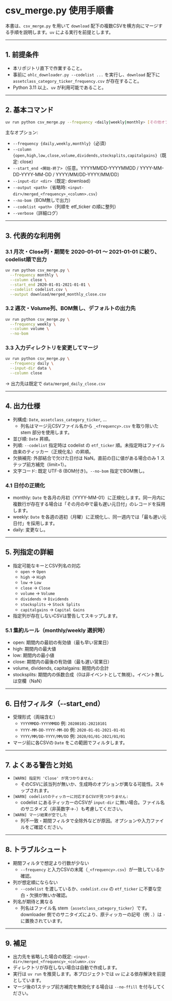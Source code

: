 # csv_merge.py 使用手順書

本書は、`csv_merge.py` を用いて `download` 配下の複数CSVを横方向にマージする手順を説明します。`uv` による実行を前提とします。

---

## 1. 前提条件
- 本リポジトリ直下で作業すること。
- 事前に `ohlc_downloader.py --codelist ...` を実行し、`download` 配下に `assetclass_category_ticker_frequency.csv` が存在すること。
- Python 3.11 以上、`uv` が利用可能であること。

---

## 2. 基本コマンド
```bash
uv run python csv_merge.py --frequency <daily|weekly|monthly> [その他オプション]
```

主なオプション:
- `--frequency {daily,weekly,monthly}`（必須）
- `--column {open,high,low,close,volume,dividends,stocksplits,capitalgains}`（既定: close）
- `--start_end <開始-終了>`（任意。YYYYMMDD-YYYYMMDD / YYYY-MM-DD-YYYY-MM-DD / YYYY/MM/DD-YYYY/MM/DD）
- `--input-dir <dir>`（既定: download）
- `--output <path>`（省略時: `<input-dir>/merged_<frequency>_<column>.csv`）
- `--no-bom`（BOM無しで出力）
- `--codelist <path>`（列順を etf_ticker の順に整列）
- `--verbose`（詳細ログ）

---

## 3. 代表的な利用例

### 3.1 月次・Close列・期間を 2020-01-01 〜 2021-01-01 に絞り、codelist順で出力
```bash
uv run python csv_merge.py \
  --frequency monthly \
  --column close \
  --start_end 2020-01-01-2021-01-01 \
  --codelist codelist.csv \
  --output download/merged_monthly_close.csv
```

### 3.2 週次・Volume列、BOM無し、デフォルトの出力先
```bash
uv run python csv_merge.py \
  --frequency weekly \
  --column volume \
  --no-bom
```

### 3.3 入力ディレクトリを変更してマージ
```bash
uv run python csv_merge.py \
  --frequency daily \
  --input-dir data \
  --column close
```
→ 出力先は既定で `data/merged_daily_close.csv`

---

## 4. 出力仕様
- 列構成: `Date`, `assetclass_category_ticker`, ...
  - 列名はマージ元CSVファイル名から `_<frequency>.csv` を取り除いた stem 部分を使用します。
- 並び順: `Date` 昇順。
- 列順: `--codelist` 指定時は codelist の `etf_ticker` 順。未指定時はファイル由来のティッカー（正規化名）の昇順。
- 欠損補完: 外部結合で欠けた日付は NaN。直前の日に値がある場合のみ 1 ステップ前方補完（limit=1）。
- 文字コード: 既定 UTF-8 (BOM付き)。`--no-bom` 指定でBOM無し。

### 4.1 日付の正規化
- monthly: `Date` を各月の月初（YYYY-MM-01）に正規化します。同一月内に複数行が存在する場合は「その月の中で最も遅い元日付」のレコードを採用します。
- weekly: `Date` を各週の週初（月曜）に正規化し、同一週内では「最も遅い元日付」を採用します。
- daily: 変更なし。

---

## 5. 列指定の詳細
- 指定可能なキーとCSV列名の対応
  - `open` → `Open`
  - `high` → `High`
  - `low` → `Low`
  - `close` → `Close`
  - `volume` → `Volume`
  - `dividends` → `Dividends`
  - `stocksplits` → `Stock Splits`
  - `capitalgains` → `Capital Gains`
- 指定列が存在しないCSVは警告してスキップします。

### 5.1 集約ルール（monthly/weekly 選択時）
- open: 期間内の最初の有効値（最も早い営業日）
- high: 期間内の最大値
- low: 期間内の最小値
- close: 期間内の最後の有効値（最も遅い営業日）
- volume, dividends, capitalgains: 期間内の合計
- stocksplits: 期間内の係数合成（0は非イベントとして無視）。イベント無しは空欄（NaN）

---

## 6. 日付フィルタ（--start_end）
- 受理形式（両端含む）
  - `YYYYMMDD-YYYYMMDD` 例: `20200101-20210101`
  - `YYYY-MM-DD-YYYY-MM-DD` 例: `2020-01-01-2021-01-01`
  - `YYYY/MM/DD-YYYY/MM/DD` 例: `2020/01/01-2021/01/01`
- マージ前に各CSVの `Date` をこの範囲でフィルタします。

---

## 7. よくある警告と対処
- `[WARN] 指定列 'Close' が見つかりません:`
  - そのCSVに該当列が無いか、生成時のオプションが異なる可能性。スキップされます。
- `[WARN] codelistのティッカーに対応するCSVが見つかりません:`
  - codelist にあるティッカーのCSVが `input-dir` に無い場合。ファイル名のサニタイズ（非英数字→`-`）も考慮してください。
- `[WARN] マージ結果が空でした` 
  - 列不一致・期間フィルタで全除外などが原因。オプションや入力ファイルをご確認ください。

---

## 8. トラブルシュート
- 期間フィルタで想定より行数が少ない
  - `--frequency` と入力CSVの末尾（`_<frequency>.csv`）が一致しているか確認。
- 列が想定順にならない
  - `--codelist` を渡しているか、`codelist.csv` の `etf_ticker` に不要な空白・欠損が無いか確認。
- 列名が期待と異なる
  - 列名はファイル名 stem（`assetclass_category_ticker`）です。downloader 側でのサニタイズにより、原ティッカーの記号（例 `.`）は `-` に置換されています。

---

## 9. 補足
- 出力先を省略した場合の既定: `<input-dir>/merged_<frequency>_<column>.csv`
- ディレクトリが存在しない場合は自動で作成します。
- 実行は `uv run` を推奨します。本プロジェクトでは `uv` による依存解決を前提としています。
- マージ後の1ステップ前方補完を無効化する場合は `--no-ffill` を付与してください。
